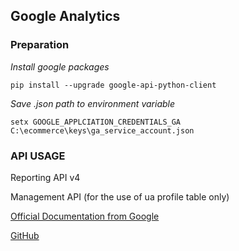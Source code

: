 ## Google Analytics

### Preparation

*Install google packages*

`pip install --upgrade google-api-python-client`

*Save .json path to environment variable*

`setx GOOGLE_APPLCIATION_CREDENTIALS_GA C:\ecommerce\keys\ga_service_account.json`

### API USAGE

Reporting API v4 

Management API (for the use of ua profile table only)

[Official Documentation from Google](https://developers.google.com/analytics/devguides/reporting/core/v4)

[GitHub](https://github.com/googleapis/google-api-python-client)